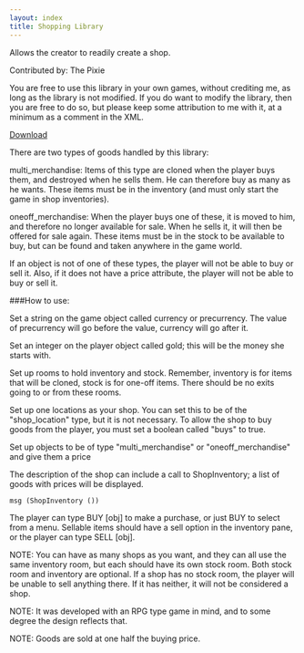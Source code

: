 ```yaml
---
layout: index
title: Shopping Library
---
```


Allows the creator to readily create a shop.

Contributed by: <span class="author">The Pixie</span>

You are free to use this library in your own games, without crediting me, as long as the library is not modified. If you do want to modify the library, then you are free to do so, but please keep some attribution to me with it, at a minimum as a comment in the XML.

[Download](https://textadventures.co.uk/attachment/799)

There are two types of goods handled by this library:
  
multi_merchandise: Items of this type are cloned when the player buys them, and destroyed when he sells them. He can therefore buy as many as he wants. These items must be in the inventory (and must only start the game in shop inventories).
  
oneoff_merchandise: When the player buys one of these, it is moved to him, and therefore no longer available for sale. When he sells it, it will then be offered for sale again. These items must be in the stock to be available to buy, but can be found and taken anywhere in the game world.
  
If an object is not of one of these types, the player will not be able to buy or sell it. Also, if it does not have a price attribute, the player will not be able to buy or sell it.
  
  
###How to use:

Set a string on the game object called currency or precurrency.
The value of precurrency will go before the value, currency will go after it.
  
Set an integer on the player object called gold; this will be the money she starts with.
  
Set up rooms to hold inventory and stock. Remember, inventory is for items that will be cloned, stock is for one-off items. There should be no exits going to or from these rooms.
  
Set up one locations as your shop. You can set this to be of the "shop_location"  type, but it is not necessary. To allow the shop to buy goods from the player, you must set a boolean called "buys" to true.
  
Set up objects to be of type "multi_merchandise" or "oneoff_merchandise" and give them a price
  
The description of the shop can include a call to ShopInventory; a list of goods with prices will be displayed.

    msg (ShopInventory ())
  
The player can type BUY [obj] to make a purchase, or just BUY to select from a menu. Sellable items should have a sell option in the inventory pane, or the player can type SELL [obj].
  
NOTE:  You can have as many shops as you want, and they can all use the same inventory room, but each should have its own stock room. Both stock room and inventory are optional. If a shop has no stock room, the player will be unable to sell anything there. If it has neither, it will not be considered a shop.
  
NOTE: It was developed with an RPG type game in mind, and to some degree the design reflects that.
  
NOTE: Goods are sold at one half the buying price.
    
